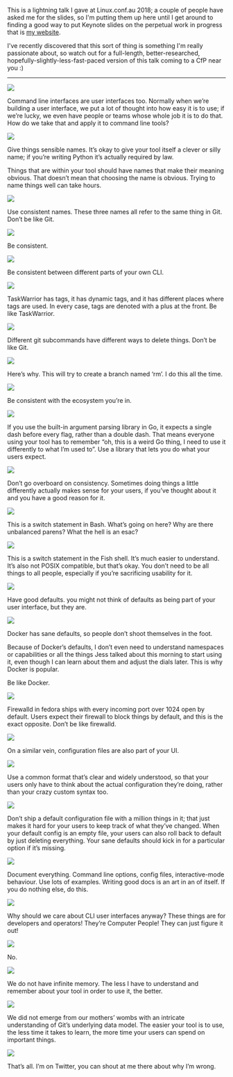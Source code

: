 ﻿This is a lightning talk I gave at Linux.conf.au 2018; a couple of people have asked me for the slides, so I'm putting them up here until I get around to finding a good way to put Keynote slides on the perpetual work in progress that is [my website](https://adam.brenecki.id.au).I've recently discovered that this sort of thing is something I'm really passionate about, so watch out for a full-length, better-researched, hopefully-slightly-less-fast-paced version of this talk coming to a CfP near you :)---![][slide-1]Command line interfaces are user interfaces too. Normally when we’re building a user interface, we put a lot of thought into how easy it is to use; if we’re lucky, we even have people or teams whose whole job it is to do that. How do we take that and apply it to command line tools?![][slide-2]Give things sensible names. It’s okay to give your tool itself a clever or silly name; if you’re writing Python it’s actually required by law.Things that are within your tool should have names that make their meaning obvious. That doesn’t mean that choosing the name is obvious. Trying to name things well can take hours.![][slide-3]Use consistent names. These three names all refer to the same thing in Git. Don’t be like Git.![][slide-4]Be consistent.![][slide-5]Be consistent between different parts of your own CLI.![][slide-6]TaskWarrior has tags, it has dynamic tags, and it has different places where tags are used. In every case, tags are denoted with a plus at the front. Be like TaskWarrior.![][slide-7]Different git subcommands have different ways to delete things. Don’t be like Git.![][slide-8]Here’s why. This will try to create a branch named ‘rm’. I do this all the time.![][slide-9]Be consistent with the ecosystem you’re in.![][slide-10]If you use the built-in argument parsing library in Go, it expects a single dash before every flag, rather than a double dash. That means everyone using your tool has to remember “oh, this is a weird Go thing, I need to use it differently to what I’m used to”. Use a library that lets you do what your users expect.![][slide-11]Don’t go overboard on consistency. Sometimes doing things a little differently actually makes sense for your users, if you’ve thought about it and you have a good reason for it.![][slide-12]This is a switch statement in Bash. What’s going on here? Why are there unbalanced parens? What the hell is an esac?![][slide-13]This is a switch statement in the Fish shell. It’s much easier to understand. It’s also not POSIX compatible, but that’s okay. You don’t need to be all things to all people, especially if you’re sacrificing usability for it.![][slide-14]Have good defaults. you might not think of defaults as being part of your user interface, but they are.![][slide-15]Docker has sane defaults, so people don’t shoot themselves in the foot.Because of Docker’s defaults, I don’t even need to understand namespaces or capabilities or all the things Jess talked about this morning to start using it, even though I can learn about them and adjust the dials later. This is why Docker is popular.Be like Docker.![][slide-16]Firewalld in fedora ships with every incoming port over 1024 open by default. Users expect their firewall to block things by default, and this is the exact opposite. Don’t be like firewalld.![][slide-17]On a similar vein, configuration files are also part of your UI.![][slide-18]Use a common format that’s clear and widely understood, so that your users only have to think about the actual configuration they’re doing, rather than your crazy custom syntax too.![][slide-19]Don’t ship a default configuration file with a million things in it; that just makes it hard for your users to keep track of what they’ve changed. When your default config is an empty file, your users can also roll back to default by just deleting everything. Your sane defaults should kick in for a particular option if it’s missing.![][slide-20]Document everything. Command line options, config files, interactive-mode behaviour. Use lots of examples. Writing good docs is an art in an of itself. If you do nothing else, do this.![][slide-21]Why should we care about CLI user interfaces anyway? These things are for developers and operators! They’re Computer People! They can just figure it out!![][slide-22]No.![][slide-23]We do not have infinite memory. The less I have to understand and remember about your tool in order to use it, the better.![][slide-24]We did not emerge from our mothers’ wombs with an intricate understanding of Git’s underlying data model. The easier your tool is to use, the less time it takes to learn, the more time your users can spend on important things.![][slide-25]That’s all. I’m on Twitter, you can shout at me there about why I’m wrong.[slide-1]: slide001.png[slide-2]: slide002.png[slide-3]: slide003.png[slide-4]: slide004.png[slide-5]: slide005.png[slide-6]: slide006.png[slide-7]: slide007.png[slide-8]: slide008.png[slide-9]: slide009.png[slide-10]: slide010.png[slide-11]: slide011.png[slide-12]: slide012.png[slide-13]: slide013.png[slide-14]: slide014.png[slide-15]: slide015.png[slide-16]: slide016.png[slide-17]: slide017.png[slide-18]: slide018.png[slide-19]: slide019.png[slide-20]: slide020.png[slide-21]: slide021.png[slide-22]: slide022.png[slide-23]: slide023.png[slide-24]: slide024.png[slide-25]: slide025.png